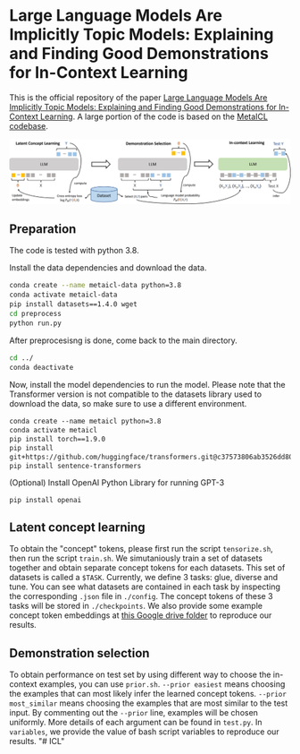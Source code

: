 # Large Language Models Are Implicitly Topic Models: Explaining and Finding Good Demonstrations for In-Context Learning

This is the official repository of the paper [Large Language Models Are Implicitly Topic Models: Explaining and Finding Good Demonstrations for In-Context Learning](https://arxiv.org/abs/2301.11916).
A large portion of the code is based on the [MetaICL codebase](https://github.com/facebookresearch/MetaICL).

![Method](img/method.png)

## Preparation

The code is tested with python 3.8.

Install the data dependencies and download the data.
```bash
conda create --name metaicl-data python=3.8
conda activate metaicl-data
pip install datasets==1.4.0 wget
cd preprocess
python run.py
```

After preprocesisng is done, come back to the main directory.
```bash
cd ../
conda deactivate
```

Now, install the model dependencies to run the model. Please note that the Transformer version is not compatible to the datasets library used to download the data, so make sure to use a different environment.
```
conda create --name metaicl python=3.8
conda activate metaicl
pip install torch==1.9.0
pip install git+https://github.com/huggingface/transformers.git@c37573806ab3526dd805c49cbe2489ad4d68a9d7
pip install sentence-transformers
```

(Optional) Install OpenAI Python Library for running GPT-3
```
pip install openai
```

## Latent concept learning

To obtain the "concept" tokens, please first run the script `tensorize.sh`, then run the script `train.sh`. We simutaniously train a set of datasets together and obtain separate concept tokens for each datasets. This set of datasets is called a `$TASK`. Currently, we define 3 tasks: glue, diverse and tune. You can see what datasets are contained in each task by inspecting the corresponding `.json` file in `./config`. The concept tokens of these 3 tasks will be stored in `./checkpoints`. We also provide some example concept token embeddings at [this Google drive folder](https://drive.google.com/drive/folders/15UeFnuJK1akAXLHPQ0IRwnf566ApxNwT?usp=share_link) to reproduce our results.

## Demonstration selection

To obtain performance on test set by using different way to choose the in-context examples, you can use `prior.sh`. `--prior easiest` means choosing the examples that can most likely infer the learned concept tokens.  `--prior most_similar` means choosing the examples that are most similar to the test input.  By commenting out the `--prior` line, examples will be chosen uniformly. More details of each argument can be found in `test.py`. In `variables`, we provide the value of bash script variables to reproduce our results.
"# ICL" 
